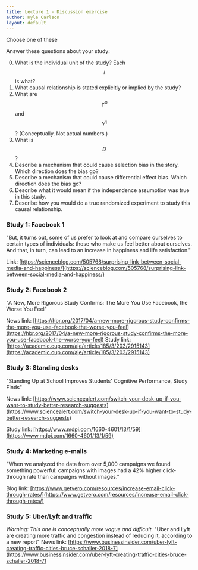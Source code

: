 ```yaml
---
title: Lecture 1 - Discussion exercise
author: Kyle Carlson
layout: default
---
```


Choose one of these

Answer these questions about your study:

0. What is the individual unit of the study? Each $$i$$ is what?
1. What causal relationship is stated explicitly or implied by the study?
2. What are $$Y^0$$ and $$Y^1$$? (Conceptually. Not actual numbers.)
3. What is $$D$$?
4. Describe a mechanism that could cause selection bias in the story. Which direction does the bias go?
5. Describe a mechanism that could cause differential effect bias. Which direction does the bias go?
6. Describe what it would mean if the independence assumption was true in this study.
7. Describe how you would do a true randomized experiment to study this causal relationship.


### Study 1: Facebook 1
"But, it turns out, some of us prefer to look at and compare ourselves to certain types of individuals: those who make us feel better about ourselves. And that, in turn, can lead to an increase in happiness and life satisfaction."

Link: [https://scienceblog.com/505768/surprising-link-between-social-media-and-happiness/](https://scienceblog.com/505768/surprising-link-between-social-media-and-happiness/)

### Study 2: Facebook 2
"A New, More Rigorous Study Confirms: The More You Use Facebook, the Worse You Feel"

News link: [https://hbr.org/2017/04/a-new-more-rigorous-study-confirms-the-more-you-use-facebook-the-worse-you-feel](https://hbr.org/2017/04/a-new-more-rigorous-study-confirms-the-more-you-use-facebook-the-worse-you-feel)
Study link: [https://academic.oup.com/aje/article/185/3/203/2915143](https://academic.oup.com/aje/article/185/3/203/2915143)

### Study 3: Standing desks
"Standing Up at School Improves Students' Cognitive Performance, Study Finds"

News link: [https://www.sciencealert.com/switch-your-desk-up-if-you-want-to-study-better-research-suggests](https://www.sciencealert.com/switch-your-desk-up-if-you-want-to-study-better-research-suggests)

Study link: [https://www.mdpi.com/1660-4601/13/1/59](https://www.mdpi.com/1660-4601/13/1/59)
<!-- https://www.healthline.com/health-news/social-media-use-increases-depression-and-loneliness#Our-curated-lives -->

### Study 4: Marketing e-mails
"When we analyzed the data from over 5,000 campaigns we found something powerful: campaigns with images had a 42% higher click-through rate than campaigns without images."

Blog link: [https://www.getvero.com/resources/increase-email-click-through-rates/](https://www.getvero.com/resources/increase-email-click-through-rates/)

### Study 5: Uber/Lyft and traffic
_Warning: This one is conceptually more vague and difficult._
"Uber and Lyft are creating more traffic and congestion instead of reducing it, according to a new report"
News link: [https://www.businessinsider.com/uber-lyft-creating-traffic-cities-bruce-schaller-2018-7](https://www.businessinsider.com/uber-lyft-creating-traffic-cities-bruce-schaller-2018-7)

<!-- ### Study 5: Basketball locker room at half-time
News link: [https://newsroom.haas.berkeley.edu/winning-coaches-locker-room-secret/](https://newsroom.haas.berkeley.edu/winning-coaches-locker-room-secret/)
 -->
<!-- study abroad
http://glossari.uga.edu/datasets/pdfs/FINAL.pdf -->

